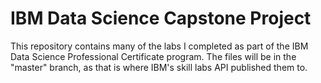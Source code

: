 # IBM Data Science Capstone Project

This repository contains many of the labs I completed as part of the IBM Data Science Professional Certificate program.
The files will be in the "master" branch, as that is where IBM's skill labs API published them to.
